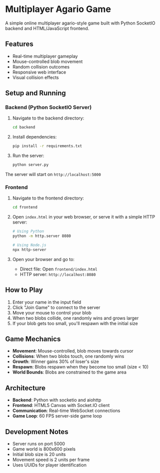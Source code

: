 # Multiplayer Agario Game

A simple online multiplayer agario-style game built with Python SocketIO backend and HTML/JavaScript frontend.

## Features

- Real-time multiplayer gameplay
- Mouse-controlled blob movement
- Random collision outcomes
- Responsive web interface
- Visual collision effects

## Setup and Running

### Backend (Python SocketIO Server)

1. Navigate to the backend directory:
   ```bash
   cd backend
   ```

2. Install dependencies:
   ```bash
   pip install -r requirements.txt
   ```

3. Run the server:
   ```bash
   python server.py
   ```

The server will start on `http://localhost:5000`

### Frontend

1. Navigate to the frontend directory:
   ```bash
   cd frontend
   ```

2. Open `index.html` in your web browser, or serve it with a simple HTTP server:
   ```bash
   # Using Python
   python -m http.server 8080
   
   # Using Node.js
   npx http-server
   ```

3. Open your browser and go to:
   - Direct file: Open `frontend/index.html` 
   - HTTP server: `http://localhost:8080`

## How to Play

1. Enter your name in the input field
2. Click "Join Game" to connect to the server
3. Move your mouse to control your blob
4. When two blobs collide, one randomly wins and grows larger
5. If your blob gets too small, you'll respawn with the initial size

## Game Mechanics

- **Movement**: Mouse-controlled, blob moves towards cursor
- **Collisions**: When two blobs touch, one randomly wins
- **Growth**: Winner gains 30% of loser's size
- **Respawn**: Blobs respawn when they become too small (size < 10)
- **World Bounds**: Blobs are constrained to the game area

## Architecture

- **Backend**: Python with socketio and aiohttp
- **Frontend**: HTML5 Canvas with Socket.IO client
- **Communication**: Real-time WebSocket connections
- **Game Loop**: 60 FPS server-side game loop

## Development Notes

- Server runs on port 5000
- Game world is 800x600 pixels
- Initial blob size is 20 units
- Movement speed is 2 units per frame
- Uses UUIDs for player identification 